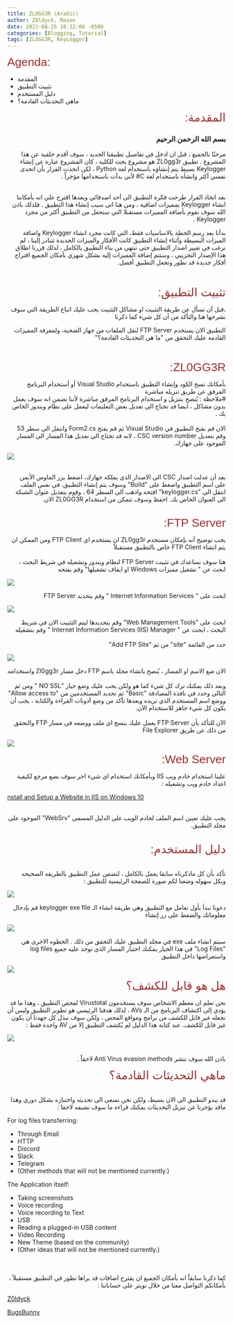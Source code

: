 ```yaml
---
title: ZLOGG3R (Arabic)
author: Z0ldyck, Mazen
date: 2021-08-25 18:32:00 -0500
categories: [Blogging, Tutorial]
tags: [ZLOGG3R, KeyLogger]
---
```


<html>
<p><span style="font-size:20pt;font-family:Arial;color:#a52a2a;background-color:transparent;font-weight:400;font-style:normal;font-variant:normal;text-decoration:none;vertical-align:baseline;white-space:pre;white-space:pre-wrap;">Agenda:</span></p>
</html>

- المقدمة
- تثبيت التطبيق
- دليل المستخدم
- ماهي التحديثات القادمة؟

<html>
<div dir="rtl">
<p dir="rtl" align="right"><span style="font-size:20pt;font-family:Arial;color:#a52a2a;background-color:transparent;font-weight:400;font-style:normal;">المقدمة:</span></p>
</div>
</html>


<html>
<div dir="rtl" align="right">
<h3>بسم الله الرحمن الرحيم</h3>
</div>
</html>
  

<html>
<div dir="rtl" align="right">
مرحبًا بالجميع ، قبل ان ادخل في تفاصيل تطبيقنا الجديد ، سوف أقدم خلفية عن هذا المشروع . تطبيق ZL0gg3r هو مشروع بحث للكلية ، كان المشروع عبارة عن إنشاء Keylogger بسيط يتم إنشاؤه باستخدام لغة Python ، لكن اتخذت القرار بأن اتحدى نفسي أكثر وانشأه باستخدام لغة C# لأني بدأت باستخدامها مؤخراً .
</div>
</html>

<html>
<div dir="rtl" align="right">
<br>
  
بعد اتخاذ القرار طرحت فكرة التطبيق الى أحد اصدقائي وبعدها اقترح علي انه بأمكاننا انشاء Keylogger بمميزات اضافية ، ومن هنا اتى سبب إنشاء هذا التطبيق .
فلذلك باذن الله سوف نقوم بأضافة المميزات مستقبلا التي ستجعل من التطبيق أكثر من مجرد Keylogger .


بدأنا بعد رسم الخطة بالاساسيات فقط، التي كانت مجرد انشاء Keylogger واضافة الميزات البسيطة 
وأثناء إنشاء التطبيق كانت الأفكار والميزات الجديدة تتبادر إلينا ، لم نرغب في تغيير اصدار التطبيق حتى ننتهي من بناء التطبيق بالكامل ، لذلك قررنا اطلاق هذا الإصدار التجريبي ، وستتم إضافة المميزات إليه بشكل شهري 
بأمكان الجميع اقتراح أفكار جديدة قد تطور وتجعل التطبيق أفضل.
</div>
<br>
</html>


<html>
<div dir="rtl">
<p dir="rtl" align="right"><span style="font-size:20pt;font-family:Arial;color:#a52a2a;background-color:transparent;font-weight:400;font-style:normal;">تثبيت التطبيق:</span></p>
</div>
</html>

<html>
<div dir="rtl" align="right">
،قبل أن تسأل عن طريقة التثبيت او مشاكل التثبيت
يجب عليك اتباع الطريقة التي سوف نشرحها هنا والتأكد من أن كل شيء كما ذكرنا 

التطبيق الان يستخدم FTP Server لنقل الملفات من جهاز الضحية، ولمعرفة المميزات القادمة عليك التحقق من "ما هي التحديثات القادمة؟"
</div>
</html>

<html>
<br>
<div dir="rtl" align="right">
<p><span style="font-size:20pt;font-family:Arial;color:#a52a2a;background-color:transparent;font-weight:400;font-style:normal;">ZL0GG3R:</span></p>
</div>
</html>

<html>
<body>
<div dir="rtl" align="right">
بأمكانك نسخ الكود وإنشاء التطبيق باستخدام Visual Studio أو أستخدام البرنامج المرفق عن طريق تنزيله مباشرة 
<br> #ملاحظة : يُنصح بتنزيل و استخدام البرنامج المرفق مباشرة لأننا نضمن انه سوف يعمل بدون مشاكل ، ايضا قد تحتاج الى تعديل بعض التعليمات ليعمل على نظام ويندوز الخاص بك . <br>

</div>
<br>
<div dir="rtl" align="right">
الان قم بفتح التطبيق في Visual Studio ثم قم بفتح Form2.cs وانتقل الى سطر 53 وقم بتعديل CSC version number ، لانه قد تحتاج الى تعديل هذا المسار الى المسار الموجود على جهازك.
</div> 
</body>
</html>

![](../../images/ZLOGG3R/5.png)

<html>
<br>
<div dir="rtl" align="right">
بعد أن عدلت اصدار CSC الى الاصدار الذي يملكه جهازك، اضغط بزر الماوس الأيمن على اسم التطبيق واضغط على "Build" وسوف يتم إنشاء التطبيق. في نفس الملف انتقل الى "keylogger.cs" افتحه واذهب الى السطر 64 ، وقوم بتعديل عنوان الشبكة الى العنوان الخاص بك. احفظ وسوف تتمكن من استخدام ZL0GG3R الان. 
</div>
</html>

<html>
<br>
<div dir="rtl" align="right">
<p><span style="font-size:20pt;font-family:Arial;color:#a52a2a;background-color:transparent;font-weight:400;font-style:normal;">FTP Server:</span></p>
</div>
</html>


<html>
<body>
<div dir="rtl" align="right">
يجب توضيح أنه بإمكان مستخدم ZL0gg3r ان يستخدم اي FTP Client  ومن الممكن ان يتم انشاء FTP Client خاص بالتطبيق مستقبلاً 
</div>
<br>
<div dir="rtl" align="right">
هنا سوف نساعدك في تثبيت FTP Server لنظام ويندوز وتشغيله 
في شريط البحث ، ابحث عن " تشغيل مميزات Windows او ايقاف تشغيلها" وقم بفتحه 
</div>
</body>
</html>

![](../../images/ZLOGG3R/1.png)

<html>
<div dir="rtl" align="right">
ابحث على " Internet Information Services " وقم بتحديد FTP Server
</div>
</html>

![](../../images/ZLOGG3R/2.png)

<html>
<div dir="rtl" align="right">
ابحث على "Web Management Tools" وقم بتحديدها ليتم التثبيت
الان في شريط البحث ، ابحث عن " Internet Information Services (IIS) Manager " وقم بتشغيله 
</div>
</html>


<html>
<br>
<div dir="rtl" align="right">
حدد من القائمة "site" من ثم "Add FTP Site"
</div>
</html>

![](../../images/ZLOGG3R/3.png)

<html>
<div dir="rtl" align="right">
الان ضع الاسم او المسار ، يُنصح بانشاء مجلد باسم FTP دخل مسار Zl0gg3r واستخدامه
</div>
<br>
<div dir="rtl" align="right">
وبعد ذلك يمكنك ترك كل شيء كما هو ولكن يجب عليك وضع خيار "NO SSL " ومن ثم التالي وحدد في نافذة المصادقة "Basic" ثم تحديد المستخدمين من "Allow access to" ووضع اسم المستخدم الذي تريده وبعدها تأكد من وضع أذونات القراءة والكتابة ، يجب أن يكون كل شيء جاهز للاستخدام الآن.
</div>
<br>
<div dir="rtl" align="right">
الآن للتأكد بأن FTP Server يعمل عليك بنسخ اي ملف ووضعه في مسار FTP والتحقق من ذلك عن طريق File Explorer
</div>
</html>

![](../../images/ZLOGG3R/4.png)

<html>
<div dir="rtl">
<p dir="rtl" align="right"><span style="font-size:20pt;font-family:Arial;color:#a52a2a;background-color:transparent;font-weight:400;font-style:normal;">Web Server:</span></p>
</div>
</html>

<html>
<div dir="rtl" align="right">
علينا استخدام خادم ويب IIS وبأمكانك استخدام اي شيء اخر 
سوف نضع مرجع لكيفية اعداد خادم ويب وتشغيله :  
</div>
</html>

[nstall and Setup a Website in IIS on Windows 10](https://helpdeskgeek.com/windows-10/install-and-setup-a-website-in-iis-on-windows-10/)

<html>
<br>
<div dir="rtl" align="right">
يجب عليك تعيين اسم الملف لخادم الويب على الدليل المسمى "WebSrv" الموجود على مجلد التطبيق. 
</div>
</html>

<html>
<br>
<div dir="rtl">
<p dir="rtl" align="right"><span style="font-size:20pt;font-family:Arial;color:#a52a2a;background-color:transparent;font-weight:400;font-style:normal;">دليل المستخدم: </span></p>
</div>
</html>

<html>
<br>
<div dir="rtl" align="right">
تأكد بأن كل ماذكرناه سابقا يعمل بالكامل ، لنضمن عمل التطبيق بالطريقه الصحيحه وبكل سهوله 
وضعنا لكم صورة للصفحة الرئيسية للتطبيق :
</div>
</html>

![](../../images/ZLOGG3R/z1.png)

<html>
<div dir="rtl" align="right">
دعونا نبدأ بأول تعامل مع التطبيق وهي طريقة انشاء الـ keylogger exe file
قم بإدخال معلوماتك والضغط على زر إنشاء
</div>
</html>

![](../../images/ZLOGG3R/z2.png)

<html>
<div dir="rtl" align="right">
سيتم انشاء ملف exe في مجلد التطبيق عليك التحقق من ذلك . 
الخطوه الاخرى هي "Log Files" في هذا الخيار يمكنك اختيار المسار الذي توجد عليه جميع log files واستعراضها داخل التطبيق 
</div>
</html>
  
![](../../images/ZLOGG3R/z3.png)
  
<html>
<div dir="rtl">
<p dir="rtl" align="right"><span style="font-size:20pt;font-family:Arial;color:#a52a2a;background-color:transparent;font-weight:400;font-style:normal;">هل هو قابل للكشف؟</span></p>
</div>
</html>
  
<html>
<div dir="rtl" align="right">
نحن نعلم ان معظم الاشخاص سوف يستخدمون Virustotal لفحص التطبيق ، وهذا ما قد يؤدي إلى اكتشاف البرنامج من الـ AVs ، لذلك هدفنا الرئيسي هو تطوير التطبيق وليس أن نجعله غير قابل للكشف من برامج ومواقع الفحص ، ولكن سوف نبذل كل جهدنا أن يكون غير قابل للكشف. عند كتابة هذا الدليل لم يُكشف التطبيق إلا من AV واحدة فقط : 
</div>
</html>
  
![](../../images/ZLOGG3R/z4.png)

<html>
<br>
<div dir="rtl" align="right">
باذن الله سوف ننشر Anti Virus evasion methods لاحقاً .
</div>
</html> 

<html>
<div dir="rtl">
<p dir="rtl" align="right"><span style="font-size:20pt;font-family:Arial;color:#a52a2a;background-color:transparent;font-weight:400;font-style:normal;">ماهي التحديثات القادمة؟ </span></p>
</div>
</html>


<html>
<div dir="rtl" align="right">
<br>قد يبدو التطبيق الى الان بسيط،  ولكن نحن نسعى الى تحديثه واختباره بشكل دوري وهذا ماقد يؤخرنا عن تنزيل التحديثات 
يمكنك قراءة ما سوف نضيفه لاحقا : <br>
</div>
</html>

For log files transferring:

- Through Email
- HTTP
- Discord
- Slack
- Telegram
- (Other methods that will not be mentioned currently.)


The Application itself:

- Taking screenshots
- Voice recording
- Voice recording to Text
- USB
- Reading a plugged-in USB content
- Video Recording
- New Theme (based on the community)
- (Other ideas that will not be mentioned currently.)

<html>
<br>
<br>
<div dir="rtl" align="right">
كما ذكرنا سابقاً انه بأمكان الجميع ان يقترح اضافات قد يراها تطور في التطبيق مستقبلاً ، بأمكانكم التواصل معنا من خلال تويتر على حساباتنا : 
</div>
</html>

[Z0ldyck](https://twitter.com/electronicbots)

[BugsBunny](https://twitter.com/0xiMazen)

